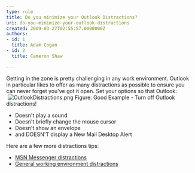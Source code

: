 ```yaml
---
type: rule
title: Do you minimize your Outlook Distractions?
uri: do-you-minimize-your-outlook-distractions
created: 2009-03-27T02:55:57.0000000Z
authors:
- id: 1
  title: Adam Cogan
- id: 2
  title: Cameron Shaw

---
```


 Getting in the zone is pretty challenging in any work environment. Outlook in particular likes to offer as many distractions as possible to ensure you can never forget you've got it open. Set your options so that Outlook: <br>     ![OutlookDistractions.png](/PublishingImages/OutlookDistractions.png) Figure: Good Example - Turn off Outlook distractions!
- Doesn't play a sound
- Doesn't briefly change the mouse cursor
- Doesn't show an envelope
- and DOESN'T display a New Mail Desktop Alert


Here are a few more distractions tips:

- [MSN Messenger distractions](http&#58;//www.ssw.com.au/ssw/Standards/Rules/RulestoBetterInstantMessenger.aspx#MinimiseMSNMessengerDistractions)
- [General working environment distractions](/do-you-deal-with-distractions)


